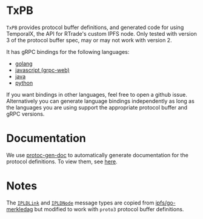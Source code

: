 # TxPB

`TxPB` provides protocol buffer definitions, and generated code for using TemporalX, the API for RTrade's custom IPFS node. Only tested with version 3 of the protocol buffer spec, may or may not work with version 2.

It has gRPC bindings for the following languages:

* [golang](./go)
* [javascript (grpc-web)](./js)
* [java](./java/pb)
* [python](./py)

If you want bindings in other languages, feel free to open a github issue. Alternatively you can generate language bindings independently as long as the languages you are using support the appropriate protocol buffer and gRPC versions.

# Documentation

We use [protoc-gen-doc](https://github.com/pseudomuto/protoc-gen-doc) to automatically generate documentation for the protocol definitions. To view them, see [here](https://rtradeltd.github.io/TxPB/doc/index.html). 

# Notes

The [`IPLDLink`](https://github.com/RTradeLtd/TxPB/blob/master/dag.proto#L106) and [`IPLDNode`](https://github.com/RTradeLtd/TxPB/blob/69898da501880e8f7f83b1ba0bdeb3ea7367a53f/dag.proto#L116) message types are copied from [ipfs/go-merkledag](https://github.com/ipfs/go-merkledag/blob/master/pb/merkledag.proto) but modified to work with `proto3` protocol buffer definitions. 
